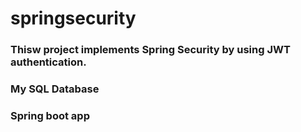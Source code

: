 # springsecurity
### Thisw project implements Spring Security by using JWT authentication.
### My SQL Database
### Spring boot app
